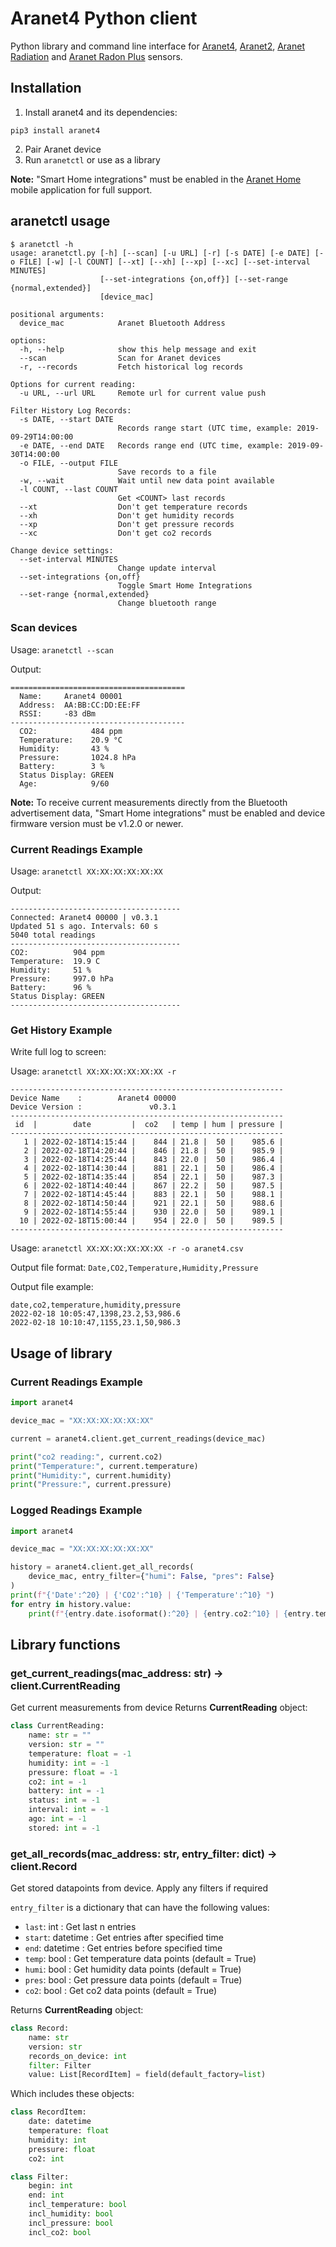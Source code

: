 
# Aranet4 Python client
Python library and command line interface for [Aranet4](https://aranet.com/products/aranet4-home), [Aranet2](https://aranet.com/products/aranet2-home), [Aranet Radiation](https://aranet.com/products/aranet-radiation-sensor) and [Aranet Radon Plus](https://aranet.com/products/aranet-radon-sensor) sensors.

## Installation
1. Install aranet4 and its dependencies:
```
pip3 install aranet4
```
2. Pair Aranet device
3. Run `aranetctl` or use as a library

**Note:** "Smart Home integrations" must be enabled in the [Aranet Home](https://aranet.com/aranet-home-app) mobile application for full support.

## aranetctl usage
```text
$ aranetctl -h
usage: aranetctl.py [-h] [--scan] [-u URL] [-r] [-s DATE] [-e DATE] [-o FILE] [-w] [-l COUNT] [--xt] [--xh] [--xp] [--xc] [--set-interval MINUTES]
                    [--set-integrations {on,off}] [--set-range {normal,extended}]
                    [device_mac]

positional arguments:
  device_mac            Aranet Bluetooth Address

options:
  -h, --help            show this help message and exit
  --scan                Scan for Aranet devices
  -r, --records         Fetch historical log records

Options for current reading:
  -u URL, --url URL     Remote url for current value push

Filter History Log Records:
  -s DATE, --start DATE
                        Records range start (UTC time, example: 2019-09-29T14:00:00
  -e DATE, --end DATE   Records range end (UTC time, example: 2019-09-30T14:00:00
  -o FILE, --output FILE
                        Save records to a file
  -w, --wait            Wait until new data point available
  -l COUNT, --last COUNT
                        Get <COUNT> last records
  --xt                  Don't get temperature records
  --xh                  Don't get humidity records
  --xp                  Don't get pressure records
  --xc                  Don't get co2 records

Change device settings:
  --set-interval MINUTES
                        Change update interval
  --set-integrations {on,off}
                        Toggle Smart Home Integrations
  --set-range {normal,extended}
                        Change bluetooth range
```
### Scan devices
Usage: `aranetctl --scan`

Output:
```
=======================================
  Name:     Aranet4 00001
  Address:  AA:BB:CC:DD:EE:FF
  RSSI:     -83 dBm
---------------------------------------
  CO2:            484 ppm
  Temperature:    20.9 °C
  Humidity:       43 %
  Pressure:       1024.8 hPa
  Battery:        3 %
  Status Display: GREEN
  Age:            9/60
```

**Note:** To receive current measurements directly from the Bluetooth advertisement data, "Smart Home integrations" must be enabled and device firmware version must be v1.2.0 or newer.

### Current Readings Example
Usage: `aranetctl XX:XX:XX:XX:XX:XX`

Output:
```
--------------------------------------
Connected: Aranet4 00000 | v0.3.1
Updated 51 s ago. Intervals: 60 s
5040 total readings
--------------------------------------
CO2:          904 ppm
Temperature:  19.9 C
Humidity:     51 %
Pressure:     997.0 hPa
Battery:      96 %
Status Display: GREEN
--------------------------------------
```

### Get History Example
Write full log to screen:

Usage: `aranetctl XX:XX:XX:XX:XX:XX -r`

```shell
-------------------------------------------------------------
Device Name    :        Aranet4 00000
Device Version :               v0.3.1
-------------------------------------------------------------
 id  |        date         |  co2   | temp | hum | pressure |
-------------------------------------------------------------
   1 | 2022-02-18T14:15:44 |    844 | 21.8 |  50 |    985.6 |
   2 | 2022-02-18T14:20:44 |    846 | 21.8 |  50 |    985.9 |
   3 | 2022-02-18T14:25:44 |    843 | 22.0 |  50 |    986.4 |
   4 | 2022-02-18T14:30:44 |    881 | 22.1 |  50 |    986.4 |
   5 | 2022-02-18T14:35:44 |    854 | 22.1 |  50 |    987.3 |
   6 | 2022-02-18T14:40:44 |    867 | 22.2 |  50 |    987.5 |
   7 | 2022-02-18T14:45:44 |    883 | 22.1 |  50 |    988.1 |
   8 | 2022-02-18T14:50:44 |    921 | 22.1 |  50 |    988.6 |
   9 | 2022-02-18T14:55:44 |    930 | 22.0 |  50 |    989.1 |
  10 | 2022-02-18T15:00:44 |    954 | 22.0 |  50 |    989.5 |
-------------------------------------------------------------
```

Usage: `aranetctl XX:XX:XX:XX:XX:XX -r -o aranet4.csv`

Output file format: `Date,CO2,Temperature,Humidity,Pressure`

Output file example:
```
date,co2,temperature,humidity,pressure
2022-02-18 10:05:47,1398,23.2,53,986.6
2022-02-18 10:10:47,1155,23.1,50,986.3
```

## Usage of library

### Current Readings Example

```python
import aranet4

device_mac = "XX:XX:XX:XX:XX:XX"

current = aranet4.client.get_current_readings(device_mac)

print("co2 reading:", current.co2)
print("Temperature:", current.temperature)
print("Humidity:", current.humidity)
print("Pressure:", current.pressure)
```

### Logged Readings Example

```python
import aranet4

device_mac = "XX:XX:XX:XX:XX:XX"

history = aranet4.client.get_all_records(
    device_mac, entry_filter={"humi": False, "pres": False}
)
print(f"{'Date':^20} | {'CO2':^10} | {'Temperature':^10} ")
for entry in history.value:
    print(f"{entry.date.isoformat():^20} | {entry.co2:^10} | {entry.temperature:^10}")

```

## Library functions
### get_current_readings(mac_address: str) -> client.CurrentReading
Get current measurements from device
Returns **CurrentReading** object:
```python
class CurrentReading:
    name: str = ""
    version: str = ""
    temperature: float = -1
    humidity: int = -1
    pressure: float = -1
    co2: int = -1
    battery: int = -1
    status: int = -1
    interval: int = -1
    ago: int = -1
    stored: int = -1
```

### get_all_records(mac_address: str, entry_filter: dict) -> client.Record
Get stored datapoints from device. Apply any filters if required

`entry_filter` is a dictionary that can have the following values:
 - `last`: int : Get last n entries
 - `start`: datetime : Get entries after specified time
 - `end`: datetime : Get entries before specified time
 - `temp`: bool : Get temperature data points (default = True)
 - `humi`: bool : Get humidity data points (default = True)
 - `pres`: bool : Get pressure data points (default = True)
 - `co2`: bool : Get co2 data points (default = True)

Returns **CurrentReading** object:
```python
class Record:
    name: str
    version: str
    records_on_device: int
    filter: Filter
    value: List[RecordItem] = field(default_factory=list)
```
Which includes these objects:
```python
class RecordItem:
    date: datetime
    temperature: float
    humidity: int
    pressure: float
    co2: int

class Filter:
    begin: int
    end: int
    incl_temperature: bool
    incl_humidity: bool
    incl_pressure: bool
    incl_co2: bool
```
